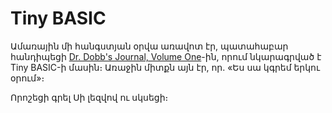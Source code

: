 # Tiny BASIC

Ամառային մի հանգստյան օրվա առավոտ էր, պատահաբար հանդիպեցի [Dr. Dobb's Journal, Volume One](https://archive.org/details/dr_dobbs_journal_vol_01)-ին, որում նկարագրված է Tiny BASIC-ի մասին։ Առաջին միտքն այն էր, որ․ «Ես սա կգրեմ երկու օրում»։ 

Որոշեցի գրել Սի լեզվով ու սկսեցի։ 
